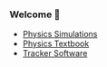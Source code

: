 ### Welcome 👋

* [Physics Simulations](https://veillette.github.io/simulations/)
* [Physics Textbook](https://veillette.github.io/physics-book/)
* [Tracker Software](https://veillette.github.io/jsTrack/)

